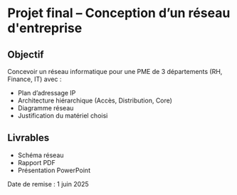 # Projet final – Conception d’un réseau d'entreprise

## Objectif
Concevoir un réseau informatique pour une PME de 3 départements (RH, Finance, IT) avec :
- Plan d’adressage IP
- Architecture hiérarchique (Accès, Distribution, Core)
- Diagramme réseau
- Justification du matériel choisi

## Livrables
- Schéma réseau
- Rapport PDF
- Présentation PowerPoint

Date de remise : 1 juin 2025
